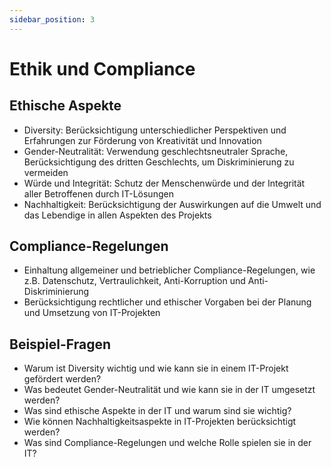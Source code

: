 ```yaml
---
sidebar_position: 3
---
```


# Ethik und Compliance

<!-- Ethische Aspekte und Compliance-Regelungen

-   „Diversity“ gewährleisten und unterschiedliche
    Perspektiven berücksichtigen
-   Aus der Verschiedenheit Vorteile für das Unternehmen ziehen
-   Gender-Neutralität gewährleisten, aber auch z. B.
    das dritte Geschlecht berücksichtigen
-   Im Zentrum ethischer Aspekte steht die Würde aller
    Menschen sowie deren Integrität. Diese ist für alle
    direkt und indirekt Betroffenen der IT-Lösungen
    kurz-, mittel- und langfristig zu gewährleisten.
-   Im Rahmen von Nachhaltigkeit sind auch Auswirkungen auf alles Lebendige (Umwelt, Pflanzen, Tiere,
    Lebensräume) zu reflektieren.
-   Ergänzend dazu sind auch allgemeine und betriebliche Compliance-Regelungen zu berücksichtigen. -->

## Ethische Aspekte

-   Diversity: Berücksichtigung unterschiedlicher Perspektiven und Erfahrungen zur Förderung von Kreativität und Innovation
-   Gender-Neutralität: Verwendung geschlechtsneutraler Sprache, Berücksichtigung des dritten Geschlechts, um Diskriminierung zu vermeiden
-   Würde und Integrität: Schutz der Menschenwürde und der Integrität aller Betroffenen durch IT-Lösungen
-   Nachhaltigkeit: Berücksichtigung der Auswirkungen auf die Umwelt und das Lebendige in allen Aspekten des Projekts

## Compliance-Regelungen

-   Einhaltung allgemeiner und betrieblicher Compliance-Regelungen, wie z.B. Datenschutz, Vertraulichkeit, Anti-Korruption und Anti-Diskriminierung
-   Berücksichtigung rechtlicher und ethischer Vorgaben bei der Planung und Umsetzung von IT-Projekten

## Beispiel-Fragen

-   Warum ist Diversity wichtig und wie kann sie in einem IT-Projekt gefördert werden?
-   Was bedeutet Gender-Neutralität und wie kann sie in der IT umgesetzt werden?
-   Was sind ethische Aspekte in der IT und warum sind sie wichtig?
-   Wie können Nachhaltigkeitsaspekte in IT-Projekten berücksichtigt werden?
-   Was sind Compliance-Regelungen und welche Rolle spielen sie in der IT?
